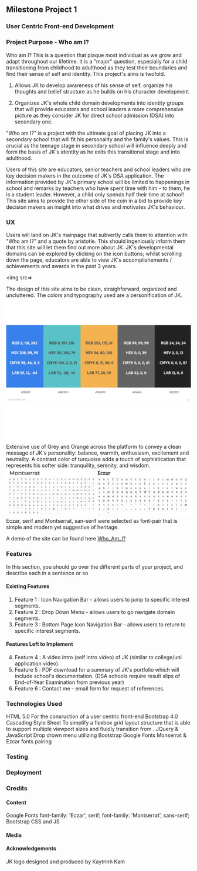 <!-- readme file explains a site's purpose, value it provides to users & deployment procedure -->
## Milestone Project 1 
### User Centric Front-end Development 

### Project Purpose - Who am I?

Who am I? This is a question that plaque most individual as we grow and adapt throughout our lifetime. It is a "major" question, especially for a child transitioning from childhood to adulthood as they test their boundaries and find their sense of self and identity. This project's aims is twofold.

1. Allows JK to develop awareness of his sense of self, organize his thoughts and belief structure as he builds on his character development

2. Organizes JK's whole child domain developments into identity groups that will provide educators and school leaders a more comprehensive picture as they consider JK for direct school admission (DSA) into secondary one. 

"Who am I?" is a project with the ultimate goal of placing JK into a secondary school that will fit his personality and the family's values. This is crucial as the teenage stage in secondary school will influence deeply and form the basis of JK's identity as he exits this transitional stage and into adulthood.

Users of this site are educators, senior teachers and school leaders who are key decision makers in the outcome of JK's DSA application. The information provided by JK's primary school will be limited to happenings in school and remarks by teachers who have spent time with him - to them, he is a student leader. However, a child only spends half their time at school! This site aims to provide the other side of the coin in a bid to provide key decision makers an insight into what drives and motivates JK's behaviour. 

### UX

Users will land on JK's mainpage that subvertly calls them to attention with "Who am I?" and a quote by aristotle. This should ingeniously inform them that this site will let them find out more about JK. JK's developmental domains can be explored by clicking on the icon buttons; whilst scrolling down the page, educators are able to view JK's accomplishements / achievements and awards in the past 3 years.

<!-- insert Wireframe images of site's designs -->
<img src=>

The design of this site aims to be clean, straighforward, organized and uncluttered. The colors and typography used are a personification of JK.

<img src= images/core/colorchart.jpeg>
<!-- insert color chart -->
Extensive use of Grey and Orange across the platform to convey a clean message of JK's personality: balance, warmth, enthusiasm, excitement and neutrality. A contrast color of turquoise adds a touch of sophistication that represents his softer side: tranquility, serenity, and wisdom.

<img src= images/core/fontgylps.png>
<!-- insert typography -->
Eczar, serif and Montserrat, san-serif were selected as font-pair that is simple and modern yet suggestive of heritage.

A demo of the site can be found here [Who_Am_I?](https://suipingooi.github.io/jkdev/)

### Features

In this section, you should go over the different parts of your project, and describe each in a sentence or so
#### Existing Features

1. Feature 1 : Icon Navigation Bar - allows users to jump to specific interest segments.
2. Feature 2 : Drop Down Menu - allows users to go navigate domain segments.
3. Feature 3 : Bottom Page Icon Navigation Bar - allows users to return to specific interest segments.

#### Features Left to Implement

4. Feature 4 : A video intro (self intro video) of JK (similar to college/uni application video).
5. Feature 5 : PDF download for a summary of JK's portfolio which will include school's documentation.
            (DSA schools require result slips of End-of-Year Examination from previous year)
6. Feature 6 : Contact me - email form for request of references.


### Technologies Used

<!-- In this section, you should mention all of the languages, frameworks, libraries, and any other tools that you have used to construct this project. For each, provide its name, a link to its official site and a short sentence of why it was used. -->
HTML 5.0
    For the consruction of a user centric front-end 
Bootstrap 4.0 Cascading Style Sheet
    To simplify a flexbox grid layout structure that is able to support multiple viewport sizes and fluidly transition from .
JQuery & JavaScript
    Drop drown menu utilizing Bootstrap
Google Fonts
    Monserrat & Ezcar fonts pairing

### Testing

<!-- In this section, you need to convince the assessor that you have conducted enough testing to legitimately believe that the site works well. Essentially, in this part you will want to go over all of your user stories from the UX section and ensure that they all work as intended, with the project providing an easy and straightforward way for the users to achieve their goals. -->

<!-- Whenever it is feasible, prefer to automate your tests, and if you've done so, provide a brief explanation of your approach, link to the test file(s) and explain how to run them. -->

<!-- In addition, you should mention in this section how your project looks and works on different browsers and screen sizes. -->

<!-- You should also mention in this section any interesting bugs or problems you discovered during your testing, even if you haven't addressed them yet. -->


### Deployment

<!-- This section should describe the process you went through to deploy the project to a hosting platform (e.g. GitHub Pages or Heroku). -->

<!-- In particular, you should provide all details of the differences between the deployed version and the development version -->

<!-- In addition, if it is not obvious, you should also describe how to run your code locally. -->
### Credits

#### Content
Google Fonts
    font-family: 'Eczar', serif;
    font-family: 'Montserrat', sans-serif;
Bootstrap CSS and JS

#### Media



#### Acknowledgements

JK logo designed and produced by Kaytrinh Kam

